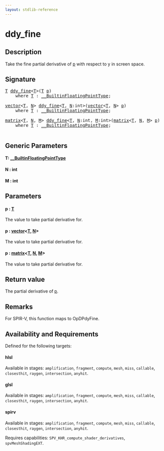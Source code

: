 ```yaml
---
layout: stdlib-reference
---
```


# ddy\_fine

## Description

Take the fine partial derivative of <span class='code'><a href="ddy_fine.html#decl-p" class="code_param">p</a></span> with respect to y in screen space.



## Signature 

<pre>
<a href="ddy_fine.html#typeparam-T" class="code_type">T</a> <a href="ddy_fine.html">ddy_fine</a>&lt;<a href="ddy_fine.html#typeparam-T" class="code_type">T</a>&gt;(<a href="ddy_fine.html#typeparam-T" class="code_type">T</a> <a href="ddy_fine.html#decl-p" class="code_param">p</a>)
    <span class='code_keyword'>where</span> <a href="ddy_fine.html#typeparam-T" class="code_type">T</a> : <a href="../interfaces/0_builtinfloatingpointtype-029hm/index.html" class="code_type">__BuiltinFloatingPointType</a>;

<a href="../types/vector/index.html" class="code_type">vector</a>&lt;<a href="ddy_fine.html#typeparam-T" class="code_type">T</a>, <a href="ddy_fine.html#decl-N" class="code_var">N</a>&gt; <a href="ddy_fine.html">ddy_fine</a>&lt;<a href="ddy_fine.html#typeparam-T" class="code_type">T</a>, <a href="ddy_fine.html#decl-N" class="code_var">N</a>:<span class="code_keyword">int</span>&gt;(<a href="../types/vector/index.html" class="code_type">vector</a>&lt;<a href="ddy_fine.html#typeparam-T" class="code_type">T</a>, <a href="ddy_fine.html#decl-N" class="code_var">N</a>&gt; <a href="ddy_fine.html#decl-p" class="code_param">p</a>)
    <span class='code_keyword'>where</span> <a href="ddy_fine.html#typeparam-T" class="code_type">T</a> : <a href="../interfaces/0_builtinfloatingpointtype-029hm/index.html" class="code_type">__BuiltinFloatingPointType</a>;

<a href="../types/matrix/index.html" class="code_type">matrix</a>&lt;<a href="ddy_fine.html#typeparam-T" class="code_type">T</a>, <a href="ddy_fine.html#decl-N" class="code_var">N</a>, <a href="ddy_fine.html#decl-M" class="code_var">M</a>&gt; <a href="ddy_fine.html">ddy_fine</a>&lt;<a href="ddy_fine.html#typeparam-T" class="code_type">T</a>, <a href="ddy_fine.html#decl-N" class="code_var">N</a>:<span class="code_keyword">int</span>, <a href="ddy_fine.html#decl-M" class="code_var">M</a>:<span class="code_keyword">int</span>&gt;(<a href="../types/matrix/index.html" class="code_type">matrix</a>&lt;<a href="ddy_fine.html#typeparam-T" class="code_type">T</a>, <a href="ddy_fine.html#decl-N" class="code_var">N</a>, <a href="ddy_fine.html#decl-M" class="code_var">M</a>&gt; <a href="ddy_fine.html#decl-p" class="code_param">p</a>)
    <span class='code_keyword'>where</span> <a href="ddy_fine.html#typeparam-T" class="code_type">T</a> : <a href="../interfaces/0_builtinfloatingpointtype-029hm/index.html" class="code_type">__BuiltinFloatingPointType</a>;

</pre>

## Generic Parameters

####  <a id="typeparam-T"></a>T: [\_\_BuiltinFloatingPointType](../interfaces/0_builtinfloatingpointtype-029hm/index.html)
####  <a id="decl-N"></a>N  : int
####  <a id="decl-M"></a>M  : int

## Parameters

####  <a id="decl-p"></a>p  : [T](ddy_fine.html#typeparam-T)
The value to take partial derivative for.

####  <a id="decl-p"></a>p  : [vector](../types/vector/index.html)\<[T](../types/vector/index.html#typeparam-T), [N](../types/vector/index.html#decl-N)\>
The value to take partial derivative for.

####  <a id="decl-p"></a>p  : [matrix](../types/matrix/index.html)\<[T](../types/matrix/t-0.html), [N](../types/matrix/index.html#decl-N), [M](../types/matrix/index.html#decl-M)\>
The value to take partial derivative for.


## Return value
The partial derivative of <span class='code'><a href="ddy_fine.html#decl-p" class="code_param">p</a></span>.

## Remarks
For SPIR-V, this function maps to <span class='code'>OpDPdyFine</span>.


## Availability and Requirements

Defined for the following targets:

#### hlsl
Available in stages: `amplification`, `fragment`, `compute`, `mesh`, `miss`, `callable`, `closesthit`, `raygen`, `intersection`, `anyhit`.

#### glsl
Available in stages: `amplification`, `fragment`, `compute`, `mesh`, `miss`, `callable`, `closesthit`, `raygen`, `intersection`, `anyhit`.

#### spirv
Available in stages: `amplification`, `fragment`, `compute`, `mesh`, `miss`, `callable`, `closesthit`, `raygen`, `intersection`, `anyhit`.

Requires capabilities: `SPV_KHR_compute_shader_derivatives`, `spvMeshShadingEXT`.


